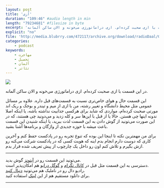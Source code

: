 ```yaml
---
layout: post
title: 'اُزی'
duration: "109:46" #audio length in min
length: "79234681" #filesize in byte
excerpt: 'در این قسمت با ازی صحبت کرده‌ام. ازی دراماتورژی می‌خونه و الان ساکن آلمانه.'
explicit: "no"
file: 'http://media.blubrry.com/472117/archive.org/download/radioDaal/Oz-Germany.mp3'
categories:
    - podcast
keywords:
    - مهاجرت
    - تحصیل
    - آلمان
    - تئاتر
---
```

<img src="{{site.baseurl}}/public/img/oz/cover.jpg" class="cover-img"/>

در این قسمت با ازی صحبت کرده‌ام. ازی دراماتورژی می‌خونه و الان ساکن آلمانه.

این قسمت حال و هوای خاص‌تری نسبت به قسمت‌های قبل داره. علاوه بر مسائل عمومی مثل محیط دانشگاه و تغییر رشته، من با ازی از میم و تیندر و بوجک و ریک اند مورتی صحبت کرده‌ام، مواردی که شاید برای هرکسی جذابیت نداشته باشه، یا اینکه اصلا ندونه اینها چی هستن. حالا یا از قبل با این‌ها سر و کله زدید و می‌دونید چی هستند، که در این صورت می‌تونید از گوش دادن به این قسمت لذت ببرید، یا اینکه شنیدن این قسمت باعث میشه با حوزه جدیدی از واژگان و برنامه‌ها آشنا بشید.

برای من مهمترین نکته تا اینجا این بوده که تنوع تجربه رو در پادکست حفظ کنم و آخرین کاری که دوست دارم انجام بدم اینه که هویت کسی که در پادکست شرکت می‌کنه رو ازش بگیرم و تلاش کنم اون رو داخل یک چارچوب از پیش تعریف شده قرار بدم.

<!-- {% include guest_imgs.html name="atieh-usa-p1" %} -->

<hr>

می‌تونید این قسمت رو در [آیتونز](http://apple.co/2go4xdT) گوش بدید.  
دسترسی به این قسمت مثل قبل در [کانال تگرام](https://t.me/radioDaal) و [گوگل درایو](http://bit.ly/daal-23) هم امکان‌پذیر است.  
رادیو دال رو در ناملیک هم می‌تونید [دنبال کنید](http://bit.ly/2C2KlZw).  
برای دانلود مستقیم هم از این [لینک]({{page.file}}) استفاده کنید.

<!-- برای بحث و تبادل نظر راجع به این قسمت می‌تونید به [فروم رادیو دال](http://bit.ly/2MSHABF) مراجعه کنید.   -->

<!-- {% include player.html id="34843447" %} -->
<!-- {%include audio.html url="Marzieh-Canada" %} -->

<!-- <iframe sandbox="allow-same-origin allow-scripts allow-top-navigation allow-popups" width="100%" height="185" frameborder="0" src="https://embed.radiopublic.com/e?if=-WoAxb4&ge=s1!d3d4065b6a91fd1d930a79bdf9cf75092be05f3b"></iframe> -->

<hr>

<!-- آهنگ‌ها و کلیپ‌های استفاده شده ([پلی لیست](http://bit.ly/daal-music) در اسپاتیفای): 
<div dir="ltr" style="font-size: smaller;">
<ul>
<li>Family of the Year, Hero</li>
<li>Coldplay, Hurts Like Heaven</li>
<li>Forrest Gump</li>
</ul>
</div> -->